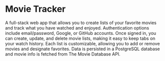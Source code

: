 # Movie Tracker

A full-stack web app that allows you to create lists of your favorite movies and track what you have watched and enjoyed. Authentication options include email/password, Google, or GitHub accounts. Once signed in, you can create, update, and delete movie lists, making it easy to keep tabs on your watch history. Each list is customizable, allowing you to add or remove movies and designate favorites. Data is persisted in a PostgreSQL database and movie info is fetched from The Movie Database API.
